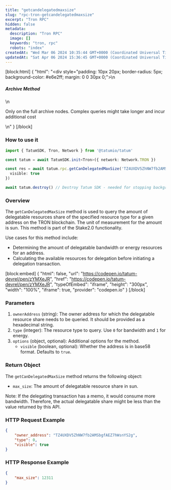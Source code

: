 ```yaml
---
title: "getcandelegatedmaxsize"
slug: "rpc-tron-getcandelegatedmaxsize"
excerpt: "Tron RPC"
hidden: false
metadata: 
  description: "Tron RPC"
  image: []
  keywords: "tron, rpc"
  robots: "index"
createdAt: "Wed Mar 06 2024 10:35:44 GMT+0000 (Coordinated Universal Time)"
updatedAt: "Sat Apr 06 2024 15:36:45 GMT+0000 (Coordinated Universal Time)"
---
```

[block:html]
{
  "html": "<div style=\"padding: 10px 20px; border-radius: 5px; background-color: #e6e2ff; margin: 0 0 30px 0;\">\n  <h5>Archive Method</h5>\n  <p>Only on the full archive nodes. Complex queries might take longer and incur additional cost</p>\n</div>"
}
[/block]


### How to use it



```typescript
import { TatumSDK, Tron, Network } from '@tatumio/tatum'

const tatum = await TatumSDK.init<Tron>({ network: Network.TRON })

const res = await tatum.rpc.getCanDelegatedMaxSize('TZ4UXDV5ZhNW7fb2AMSbgfAEZ7hWsnYS2g', 0, {
  visible: true
})

await tatum.destroy() // Destroy Tatum SDK - needed for stopping background jobs
```



### Overview

The `getCanDelegatedMaxSize` method is used to query the amount of delegatable resources share of the specified resource type for a given address on the TRON blockchain. The unit of measurement for the amount is sun. This method is part of the Stake2.0 functionality.

Use cases for this method include:

- Determining the amount of delegatable bandwidth or energy resources for an address.
- Calculating the available resources for delegation before initiating a delegation transaction.

[block:embed]
{
  "html": false,
  "url": "https://codepen.io/tatum-devrel/pen/zYMXeJR",
  "href": "https://codepen.io/tatum-devrel/pen/zYMXeJR",
  "typeOfEmbed": "iframe",
  "height": "300px",
  "width": "100%",
  "iframe": true,
  "provider": "codepen.io"
}
[/block]

### Parameters

1. `ownerAddress` (string): The owner address for which the delegatable resource share needs to be queried. It should be provided as a hexadecimal string.
2. `type` (integer): The resource type to query. Use `0` for bandwidth and `1` for energy.
3. `options` (object, optional): Additional options for the method.
   - `visible` (boolean, optional): Whether the address is in base58 format. Defaults to `true`.

### Return Object

The `getCanDelegatedMaxSize` method returns the following object:

- `max_size`: The amount of delegatable resource share in sun.

Note: If the delegating transaction has a memo, it would consume more bandwidth. Therefore, the actual delegatable share might be less than the value returned by this API.

### HTTP Request Example

```json
{
    "owner_address": "TZ4UXDV5ZhNW7fb2AMSbgfAEZ7hWsnYS2g",
    "type": 0,
    "visible": true
}
```

### HTTP Response Example

```json
{
    "max_size": 12311
}
```
